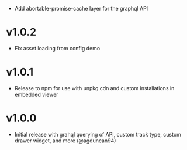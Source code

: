 - Add abortable-promise-cache layer for the graphql API

# v1.0.2

- Fix asset loading from config demo

# v1.0.1

- Release to npm for use with unpkg cdn and custom installations in embedded viewer

# v1.0.0

- Initial release with grahql querying of API, custom track type, custom drawer widget, and more (@agduncan94)
